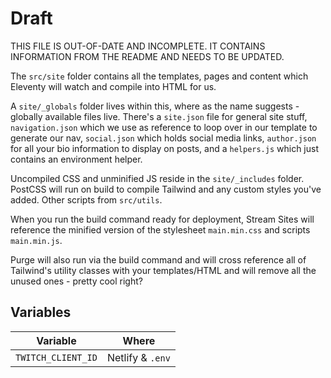 # Draft

THIS FILE IS OUT-OF-DATE AND INCOMPLETE. IT CONTAINS INFORMATION FROM THE README AND NEEDS TO BE UPDATED.

The `src/site` folder contains all the templates, pages and content which Eleventy will watch and compile into HTML for us.

A `site/_globals` folder lives within this, where as the name suggests - globally available files live. There's a `site.json` file for general site stuff, `navigation.json` which we use as reference to loop over in our template to generate our nav, `social.json` which holds social media links, `author.json` for all your bio information to display on posts, and a `helpers.js` which just contains an environment helper.

Uncompiled CSS and unminified JS reside in the `site/_includes` folder. PostCSS will run on build to compile Tailwind and any custom styles you've added. Other scripts from `src/utils`.

When you run the build command ready for deployment, Stream Sites will reference the minified version of the stylesheet `main.min.css` and scripts `main.min.js`.

Purge will also run via the build command and will cross reference all of Tailwind's utility classes with your templates/HTML and will remove all the unused ones - pretty cool right?

## Variables

| Variable           | Where              |
|--------------------|--------------------|
| `TWITCH_CLIENT_ID` | Netlify & `.env`   |
